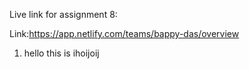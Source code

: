 Live link for assignment 8:

Link:https://app.netlify.com/teams/bappy-das/overview

1. hello this is ihoijoij